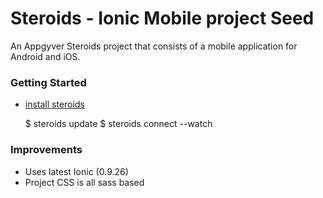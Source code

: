 Steroids - Ionic Mobile project Seed
====================================

An Appgyver Steroids project that consists of a mobile application for
Android and iOS.

### Getting Started

* [install steroids](http://academy.appgyver.com/courses/2/lessons/32)

    $ steroids update
    $ steroids connect --watch

### Improvements

* Uses latest Ionic (0.9.26)
* Project CSS is all sass based

